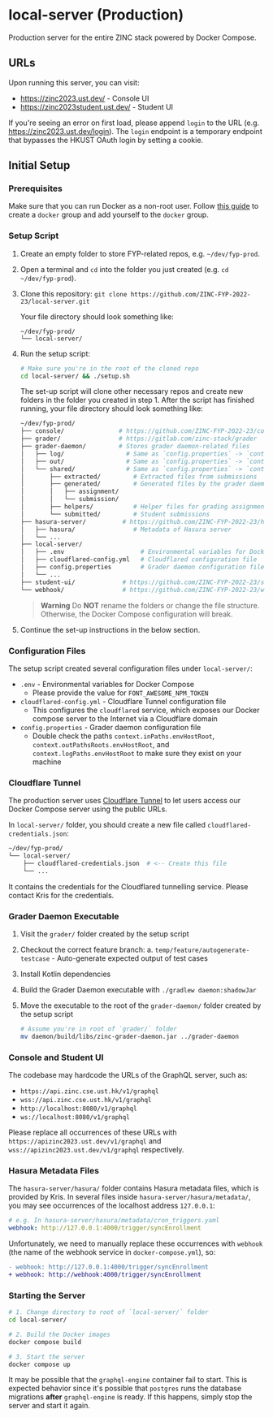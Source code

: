 # local-server (Production)

Production server for the entire ZINC stack powered by Docker Compose.

## URLs

Upon running this server, you can visit:

- https://zinc2023.ust.dev/ - Console UI
- https://zinc2023student.ust.dev/ - Student UI

If you're seeing an error on first load, please append `login` to the URL (e.g. https://zinc2023.ust.dev/login). The `login` endpoint is a temporary endpoint that bypasses the HKUST OAuth login by setting a cookie.

## Initial Setup

### Prerequisites

Make sure that you can run Docker as a non-root user. Follow [this guide](https://docs.docker.com/engine/install/linux-postinstall/#manage-docker-as-a-non-root-user) to create a `docker` group and add yourself to the `docker` group.

### Setup Script

1. Create an empty folder to store FYP-related repos, e.g. `~/dev/fyp-prod`.
2. Open a terminal and `cd` into the folder you just created (e.g. `cd ~/dev/fyp-prod`).
3. Clone this repository: `git clone https://github.com/ZINC-FYP-2022-23/local-server.git`

   Your file directory should look something like:

   ```
   ~/dev/fyp-prod/
   └── local-server/
   ```

4. Run the setup script:

   ```sh
   # Make sure you're in the root of the cloned repo
   cd local-server/ && ./setup.sh
   ```

   The set-up script will clone other necessary repos and create new folders in the folder you created in step 1. After the script has
   finished running, your file directory should look something like:

   ```sh
   ~/dev/fyp-prod/
   ├── console/               # https://github.com/ZINC-FYP-2022-23/console
   ├── grader/                # https://gitlab.com/zinc-stack/grader
   ├── grader-daemon/         # Stores grader daemon-related files
   │   ├── log/                 # Same as `config.properties` -> `context.logPaths.envHostRoot`
   │   ├── out/                 # Same as `config.properties` -> `context.outPathsRoots.envHostRoot`
   │   └── shared/              # Same as `config.properties` -> `context.inPaths.envHostRoot`
   │       ├── extracted/         # Extracted files from submissions
   │       ├── generated/         # Generated files by the grader daemon
   │       │   ├── assignment/
   │       │   └── submission/
   │       ├── helpers/           # Helper files for grading assignments
   │       └── submitted/         # Student submissions
   ├── hasura-server/          # https://github.com/ZINC-FYP-2022-23/hasura-server
   │   ├── hasura/                # Metadata of Hasura server
   │   └── ...
   ├── local-server/
   │   ├── .env                     # Environmental variables for Docker Compose
   │   ├── cloudflared-config.yml   # Cloudflared configuration file
   │   ├── config.properties        # Grader daemon configuration file
   │   └── ...
   ├── student-ui/             # https://github.com/ZINC-FYP-2022-23/student-ui
   └── webhook/                # https://github.com/ZINC-FYP-2022-23/webhook
   ```

   > **Warning**
   > Do **NOT** rename the folders or change the file structure. Otherwise, the Docker Compose configuration will break.

5. Continue the set-up instructions in the below section.

### Configuration Files

The setup script created several configuration files under `local-server/`:

- `.env` - Environmental variables for Docker Compose
  - Please provide the value for `FONT_AWESOME_NPM_TOKEN`
- `cloudflared-config.yml` - Cloudflare Tunnel configuration file
  - This configures the `cloudflared` service, which exposes our Docker compose server to the Internet via a Cloudflare domain
- `config.properties` - Grader daemon configuration file
  - Double check the paths `context.inPaths.envHostRoot`, `context.outPathsRoots.envHostRoot`, and `context.logPaths.envHostRoot` to make sure they exist on your machine

### Cloudflare Tunnel

The production server uses [Cloudflare Tunnel](https://developers.cloudflare.com/cloudflare-one/connections/connect-apps/) to let users access our Docker Compose server using the public URLs.

In `local-server/` folder, you should create a new file called `cloudflared-credentials.json`:

```sh
~/dev/fyp-prod/
└── local-server/
    ├── cloudflared-credentials.json  # <-- Create this file
    └── ...
```

It contains the credentials for the Cloudflared tunnelling service. Please contact Kris for the credentials.

### Grader Daemon Executable

1. Visit the `grader/` folder created by the setup script
2. Checkout the correct feature branch:
   a. `temp/feature/autogenerate-testcase` - Auto-generate expected output of test cases
3. Install Kotlin dependencies
4. Build the Grader Daemon executable with `./gradlew daemon:shadowJar`
5. Move the executable to the root of the `grader-daemon/` folder created by the setup script

   ```sh
   # Assume you're in root of `grader/` folder
   mv daemon/build/libs/zinc-grader-daemon.jar ../grader-daemon
   ```

### Console and Student UI

The codebase may hardcode the URLs of the GraphQL server, such as:

- `https://api.zinc.cse.ust.hk/v1/graphql`
- `wss://api.zinc.cse.ust.hk/v1/graphql`
- `http://localhost:8080/v1/graphql`
- `ws://localhost:8080/v1/graphql`

Please replace all occurrences of these URLs with `https://apizinc2023.ust.dev/v1/graphql` and `wss://apizinc2023.ust.dev/v1/graphql` respectively.

### Hasura Metadata Files

The `hasura-server/hasura/` folder contains Hasura metadata files, which is provided by Kris. In several files inside `hasura-server/hasura/metadata/`, you may see occurrences of the localhost address `127.0.0.1`:

```yaml
# e.g. In hasura-server/hasura/metadata/cron_triggers.yaml
webhook: http://127.0.0.1:4000/trigger/syncEnrollment
```

Unfortunately, we need to manually replace these occurrences with `webhook` (the name of the webhook service in `docker-compose.yml`), so:

```diff
- webhook: http://127.0.0.1:4000/trigger/syncEnrollment
+ webhook: http://webhook:4000/trigger/syncEnrollment
```

### Starting the Server

```sh
# 1. Change directory to root of `local-server/` folder
cd local-server/

# 2. Build the Docker images
docker compose build

# 3. Start the server
docker compose up
```

It may be possible that the `graphql-engine` container fail to start. This is expected behavior since it's possible that `postgres` runs the database migrations **after** `graphql-engine` is ready. If this happens, simply stop the server and start it again.
